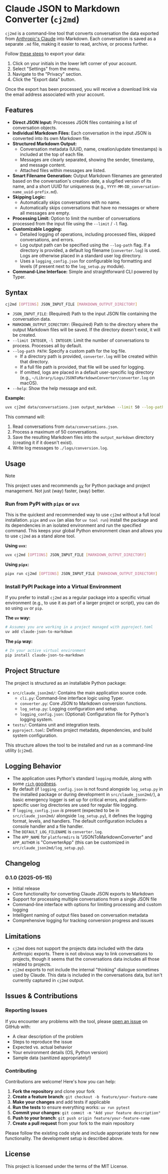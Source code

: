# Claude JSON to Markdown Converter (`cj2md`)

`cj2md` is a command-line tool that converts conversation the data exported from [Anthropic's Claude](https://www.anthropic.com/) into Markdown. Each conversation is saved as a separate `.md` file, making it easier to read, archive, or process further.

Follow [these steps](https://support.anthropic.com/en/articles/9450526-how-can-i-export-my-claude-ai-data) to export your data:

1. Click on your initials in the lower left corner of your account.
2. Select "Settings" from the menu.
3. Navigate to the "Privacy" section.
4. Click the "Export data" button.

Once the export has been processed, you will receive a download link via the email address associated with your account.

## Features

- **Direct JSON Input:** Processes JSON files containing a list of conversation objects.
- **Individual Markdown Files:** Each conversation in the input JSON is converted into its own Markdown file.
- **Structured Markdown Output:**
    - Conversation metadata (UUID, name, creation/update timestamps) is included at the top of each file.
    - Messages are clearly separated, showing the sender, timestamp, and message content.
    - Attached files within messages are listed.
- **Smart Filename Generation:** Output Markdown filenames are generated based on the conversation's creation date, a slugified version of its name, and a short UUID for uniqueness (e.g., `YYYY-MM-DD_conversation-name_uuid-prefix.md`).
- **Skipping Logic:**
    - Automatically skips conversations with no name.
    - Automatically skips conversations that have no messages or where all messages are empty.
- **Processing Limit:** Option to limit the number of conversations processed from the input file using the `--limit` / `-l` flag.
- **Customizable Logging:**
    - Detailed logging of operations, including processed files, skipped conversations, and errors.
    - Log output path can be specified using the `--log-path` flag. If a directory is provided, a default log filename (`converter.log`) is used. Logs are otherwise placed in a standard user log directory.
    - Uses a `logging_config.json` for configurable log formatting and levels (if present next to the `log_setup.py` module).
- **Command-Line Interface:** Simple and straightforward CLI powered by Typer.

## Syntax

```bash
cj2md [OPTIONS] JSON_INPUT_FILE [MARKDOWN_OUTPUT_DIRECTORY]
```

*   `JSON_INPUT_FILE`: (Required) Path to the input JSON file containing the conversation data.
*   `MARKDOWN_OUTPUT_DIRECTORY`: (Required) Path to the directory where the output Markdown files will be saved. If the directory doesn't exist, it will be created.
*   `--limit INTEGER`, `-l INTEGER`: Limit the number of conversations to process. Processes all by default.
*   `--log-path PATH`: Specify a custom path for the log file.
    *   If a directory path is provided, `converter.log` will be created within that directory.
    *   If a full file path is provided, that file will be used for logging.
    *   If omitted, logs are placed in a default user-specific log directory (e.g., `~/Library/Logs/JSONToMarkdownConverter/converter.log` on macOS).
*   `--help`: Show the help message and exit.

**Example:**

```bash
uvx cj2md data/conversations.json output_markdown --limit 50 --log-path ./logs/conversion.log
```

This command will:
1.  Read conversations from `data/conversations.json`.
2.  Process a maximum of 50 conversations.
3.  Save the resulting Markdown files into the `output_markdown` directory (creating it if it doesn't exist).
4.  Write log messages to `./logs/conversion.log`.

## Usage

> [!NOTE]
> This project uses and recommends [`uv`](https://github.com/astral-sh/uv) for Python package and project management.
> Not just (way) faster, (way) better.

### Run from PyPI with `pipx` or `uvx`

This is the quickest and recommended way to use `cj2md` without a full local installation. `pipx` and `uvx` (an alias for `uv tool run`) install the package and its dependencies in an isolated environment and run the specified command. This keeps your global Python environment clean and allows you to use `cj2md` as a stand alone tool.

**Using `uvx`:**

```bash
uvx cj2md [OPTIONS] JSON_INPUT_FILE [MARKDOWN_OUTPUT_DIRECTORY]
```

**Using `pipx`:**

```bash
pipx run cj2md [OPTIONS] JSON_INPUT_FILE [MARKDOWN_OUTPUT_DIRECTORY]
```

### Install PyPI Package into a Virtual Environment

If you prefer to install `cj2md` as a regular package into a specific virtual environment (e.g., to use it as part of a larger project or script), you can do so using `uv` or `pip`.

**The `uv` way:**

```bash
# Assumes you are working in a project managed with pyproject.toml
uv add claude-json-to-markdown 
```

**The `pip` way:**

```bash
# In your active virtual environment
pip install claude-json-to-markdown
```

## Project Structure

The project is structured as an installable Python package:

-   `src/claude_json2md/`: Contains the main application source code.
    -   `cli.py`: Command-line interface logic using Typer.
    -   `converter.py`: Core JSON to Markdown conversion functions.
    -   `log_setup.py`: Logging configuration and setup.
    -   `logging_config.json`: (Optional) Configuration file for Python's logging system.
-   `tests/`: Contains unit and integration tests.
-   `pyproject.toml`: Defines project metadata, dependencies, and build system configuration.

This structure allows the tool to be installed and run as a command-line utility (`cj2md`).

## Logging Behavior

- The application uses Python's standard `logging` module, along with some [`rich` goodness](https://github.com/Textualize/rich).
- By default (if `logging_config.json` is not found alongside `log_setup.py` in the installed package or during development in `src/claude_json2md/`), a basic emergency logger is set up for critical errors, and platform-specific user log directories are used for regular file logging.
- If `logging_config.json` *is* present (expected to be in `src/claude_json2md/` alongside `log_setup.py`), it defines the logging format, levels, and handlers. The default configuration includes a console handler and a file handler.
- The `DEFAULT_LOG_FILENAME` is `converter.log`.
- The `APP_NAME` for `platformdirs` is "JSONToMarkdownConverter" and `APP_AUTHOR` is "ConverterApp" (this can be customized in `src/claude_json2md/log_setup.py`).

## Changelog

### 0.1.0 (2025-05-15)

- Initial release
- Core functionality for converting Claude JSON exports to Markdown
- Support for processing multiple conversations from a single JSON file
- Command-line interface with options for limiting processing and custom logging
- Intelligent naming of output files based on conversation metadata
- Comprehensive logging for tracking conversion progress and issues

## Limitations

- `cj2md` does not support the projects data included with the data Anthropic exports. There is not obvious way to link conversations to projects, though it seems that the conversations data includes all those related to projects.
- `cj2md` exports to not include the internal "thinking" dialogue sometimes used by Claude. This data is included in the conversations data, but isn't currently captured in `cj2md` output.

## Issues & Contributions

### Reporting Issues

If you encounter any problems with the tool, please [open an issue](https://github.com/olearydj/claude-json-to-markdown/issues) on GitHub with:

- A clear description of the problem
- Steps to reproduce the issue
- Expected vs. actual behavior
- Your environment details (OS, Python version)
- Sample data (sanitized appropriately!)

### Contributing

Contributions are welcome! Here's how you can help:

1. **Fork the repository** and clone your fork
2. **Create a feature branch**: `git checkout -b feature/your-feature-name`
3. **Make your changes** and add tests if applicable
4. **Run the tests** to ensure everything works: `uv run pytest`
5. **Commit your changes**: `git commit -m "Add your feature description"`
6. **Push to your branch**: `git push origin feature/your-feature-name`
7. **Create a pull request** from your fork to the main repository

Please follow the existing code style and include appropriate tests for new functionality. The development setup is described above.

## License

This project is licensed under the terms of the MIT License.
